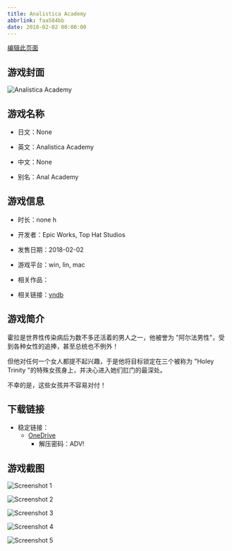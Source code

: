 ```yaml
---
title: Analistica Academy
abbrlink: faa584bb
date: 2018-02-02 00:00:00
---
```

[编辑此页面](https://github.com/ACG-3/ADV3-source/blob/main/source/_posts/games/Analistica%20Academy.md)

## 游戏封面

![Analistica Academy](https://pan.timero.xyz/d/onedrive/img_lib_001/Analistica%20Academy_cover.avif)


## 游戏名称

- 日文：None
- 英文：Analistica Academy
- 中文：None

- 别名：Anal Academy


## 游戏信息

- 时长：none h
- 开发者：Epic Works, Top Hat Studios
- 发售日期：2018-02-02
- 游戏平台：win, lin, mac
- 相关作品：

- 相关链接：[vndb](https://vndb.org/v21520)


## 游戏简介

霍拉是世界性传染病后为数不多还活着的男人之一，他被誉为 "阿尔法男性"，受到各种女性的追捧，甚至总统也不例外！  

但他对任何一个女人都提不起兴趣，于是他将目标锁定在三个被称为 "Holey Trinity "的特殊女孩身上，并决心进入她们肛门的最深处。

不幸的是，这些女孩并不容易对付！


## 下载链接

- 稳定链接：
    - [OneDrive](https://pan.timero.xyz/onedrive/adv_lib_001/Analistica%20Academy)
        - 解压密码：ADV!



## 游戏截图


![Screenshot 1](https://pan.timero.xyz/d/onedrive/img_lib_001/Analistica%20Academy_Screenshot_1.avif)

![Screenshot 2](https://pan.timero.xyz/d/onedrive/img_lib_001/Analistica%20Academy_Screenshot_2.avif)

![Screenshot 3](https://pan.timero.xyz/d/onedrive/img_lib_001/Analistica%20Academy_Screenshot_3.avif)

![Screenshot 4](https://pan.timero.xyz/d/onedrive/img_lib_001/Analistica%20Academy_Screenshot_4.avif)

![Screenshot 5](https://pan.timero.xyz/d/onedrive/img_lib_001/Analistica%20Academy_Screenshot_5.avif)

